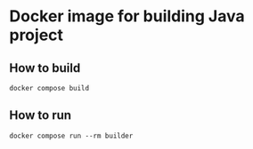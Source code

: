 # Docker image for building Java project

## How to build

```shell
docker compose build
```

## How to run

```shell
docker compose run --rm builder
```
